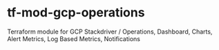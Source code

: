 # tf-mod-gcp-operations
Terraform module for GCP Stackdriver / Operations, Dashboard, Charts, Alert Metrics, Log Based Metrics, Notifications
